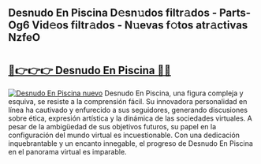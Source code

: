 ## Desnudo En Piscina D𝚎sn𝚞dos filtr𝚊dos - Parts-Og6 Vid𝚎os filtr𝚊dos - N𝚞evas f𝚘tos atr𝚊ctivas NzfeO

# <h2><a href="http://mbayb5j.tromn.icu/?c=Desnudo+En+Piscina">🔗👉👉👉 Desnudo En Piscina 🔗🔗</a></h2>

[![Desnudo En Piscina nuevo](https://i.imgur.com/pEAQMta.gif)](http://mbayb5j.tromn.icu/?c=Desnudo+En+Piscina)
Desnudo En Piscina, una figura compleja y esquiva, se resiste a la comprensión fácil. Su innovadora personalidad en línea ha cautivado y enfurecido a sus seguidores, generando discusiones sobre ética, expresión artística y la dinámica de las sociedades virtuales. A pesar de la ambigüedad de sus objetivos futuros, su papel en la configuración del mundo virtual es incuestionable. Con una dedicación inquebrantable y un encanto innegable, el progreso de Desnudo En Piscina en el panorama virtual es imparable.
